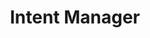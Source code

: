 ---
title: Intent Manager
layout: csp-detail.html
mxversions:
  - text: MX 4.2
    value: 4.2
  - text: MX 4.3
    value: 4.3
  - text: MX 4.4
    value: 4.4
  - text: MX 5.0
    value: 5.0
    
csp: intent
---